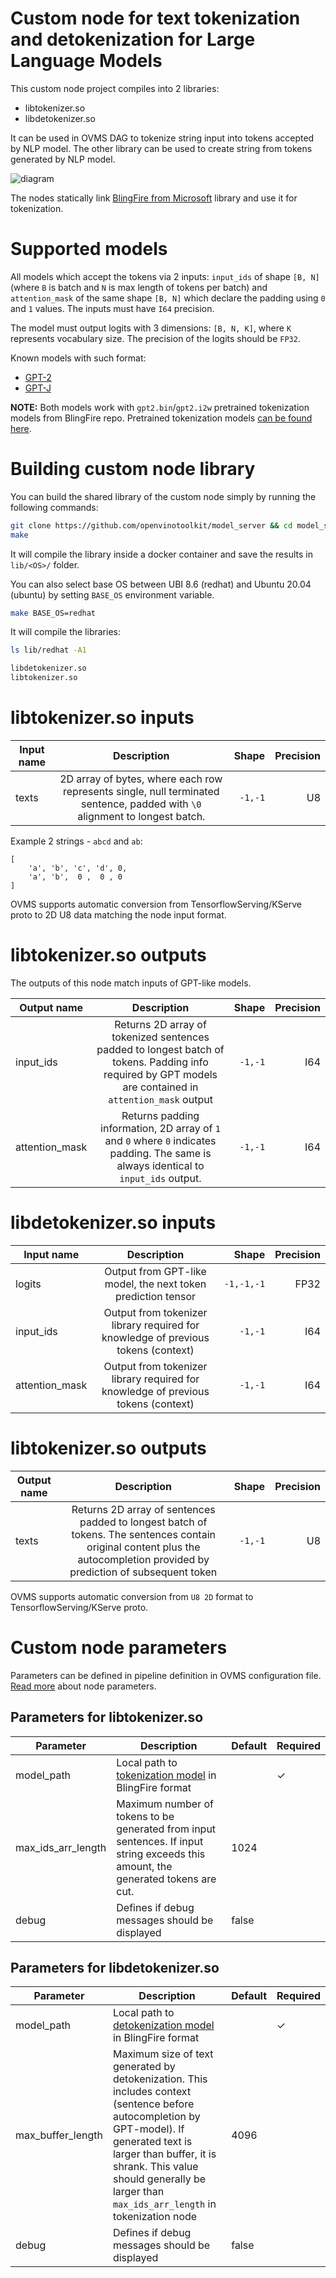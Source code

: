 # Custom node for text tokenization and detokenization for Large Language Models

This custom node project compiles into 2 libraries:
- libtokenizer.so
- libdetokenizer.so

It can be used in OVMS DAG to tokenize string input into tokens accepted by NLP model. The other library can be used to create string from tokens generated by NLP model.

![diagram](diagram.svg)

The nodes statically link [BlingFire from Microsoft](https://github.com/microsoft/BlingFire) library and use it for tokenization.

# Supported models
All models which accept the tokens via 2 inputs: `input_ids` of shape `[B, N]` (where `B` is batch and `N` is max length of tokens per batch) and `attention_mask` of the same shape `[B, N]` which declare the padding using `0` and `1` values. The inputs must have `I64` precision.

The model must output logits with 3 dimensions: `[B, N, K]`, where `K` represents vocabulary size. The precision of the logits should be `FP32`.

Known models with such format:
- [GPT-2](https://github.com/openvinotoolkit/open_model_zoo/tree/master/models/public/gpt-2)
- [GPT-J](https://huggingface.co/EleutherAI/gpt-j-6B)

**NOTE:** Both models work with `gpt2.bin`/`gpt2.i2w` pretrained tokenization models from BlingFire repo. Pretrained tokenization models [can be found here](https://github.com/microsoft/BlingFire/tree/5089d31914cbed7a24589e753bd6cd362a377fbb/ldbsrc/ldb).

# Building custom node library

You can build the shared library of the custom node simply by running the following commands:
```bash
git clone https://github.com/openvinotoolkit/model_server && cd model_server/src/custom_nodes/tokenizer
make
```
It will compile the library inside a docker container and save the results in `lib/<OS>/` folder.

You can also select base OS between UBI 8.6 (redhat) and Ubuntu 20.04 (ubuntu) by setting `BASE_OS` environment variable.
```bash
make BASE_OS=redhat
```

It will compile the libraries:
```bash
ls lib/redhat -A1

libdetokenizer.so
libtokenizer.so
```


# libtokenizer.so inputs

| Input name       | Description           | Shape | Precision |
| ------------- |:-------------:| -----:| -----:|
| texts      | 2D array of bytes, where each row represents single, null terminated sentence, padded with `\0` alignment to longest batch. | `-1,-1` | U8 |

Example 2 strings - `abcd` and `ab`:
```
[
    'a', 'b', 'c', 'd', 0,
    'a', 'b',  0 ,  0 , 0
]
```
OVMS supports automatic conversion from TensorflowServing/KServe proto to 2D U8 data matching the node input format.

# libtokenizer.so outputs
The outputs of this node match inputs of GPT-like models.

| Output name        | Description           | Shape  | Precision |
| ------------- |:-------------:| -----:| -----:|
| input_ids | Returns 2D array of tokenized sentences padded to longest batch of tokens. Padding info required by GPT models are contained in `attention_mask` output | `-1,-1` | I64  |
| attention_mask | Returns padding information, 2D array of `1` and `0` where `0` indicates padding. The same is always identical to `input_ids` output. | `-1,-1` | I64  |

# libdetokenizer.so inputs

| Input name       | Description           | Shape | Precision |
| ------------- |:-------------:| -----:| -----:|
| logits | Output from GPT-like model, the next token prediction tensor | `-1,-1,-1` | FP32 |
| input_ids | Output from tokenizer library required for knowledge of previous tokens (context) | `-1,-1` | I64 |
| attention_mask | Output from tokenizer library required for knowledge of previous tokens (context) | `-1,-1` | I64 |


# libtokenizer.so outputs

| Output name        | Description           | Shape  | Precision |
| ------------- |:-------------:| -----:| -----:|
| texts | Returns 2D array of sentences padded to longest batch of tokens. The sentences contain original content plus the autocompletion provided by prediction of subsequent token | `-1,-1` | U8  |

OVMS supports automatic conversion from `U8 2D` format to TensorflowServing/KServe proto.

# Custom node parameters
Parameters can be defined in pipeline definition in OVMS configuration file. [Read more](https://github.com/openvinotoolkit/model_server/blob/main/docs/custom_node_development.md) about node parameters.

## Parameters for libtokenizer.so
| Parameter        | Description           | Default  | Required |
| ------------- | ------------- | ------------- | ------------ |
| model_path | Local path to [tokenization model](https://github.com/microsoft/BlingFire/tree/5089d31914cbed7a24589e753bd6cd362a377fbb/ldbsrc/ldb) in BlingFire format |  | &check; |
| max_ids_arr_length | Maximum number of tokens to be generated from input sentences. If input string exceeds this amount, the generated tokens are cut. | 1024 | |
| debug  | Defines if debug messages should be displayed | false | |

## Parameters for libdetokenizer.so
| Parameter        | Description           | Default  | Required |
| ------------- | ------------- | ------------- | ------------ |
| model_path | Local path to [detokenization model](https://github.com/microsoft/BlingFire/tree/5089d31914cbed7a24589e753bd6cd362a377fbb/ldbsrc/ldb) in BlingFire format |  | &check; |
| max_buffer_length | Maximum size of text generated by detokenization. This includes context (sentence before autocompletion by GPT-model). If generated text is larger than buffer, it is shrank. This value should generally be larger than `max_ids_arr_length` in tokenization node | 4096 | |
| debug  | Defines if debug messages should be displayed | false | |
